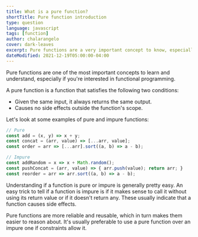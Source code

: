 ```yaml
---
title: What is a pure function?
shortTitle: Pure function introduction
type: question
language: javascript
tags: [function]
author: chalarangelo
cover: dark-leaves
excerpt: Pure functions are a very important concept to know, especially if you're interested in functional programming.
dateModified: 2021-12-19T05:00:00-04:00
---
```


Pure functions are one of the most important concepts to learn and understand, especially if you're interested in functional programming.

A pure function is a function that satisfies the following two conditions:

- Given the same input, it always returns the same output.
- Causes no side effects outside the function's scope.

Let's look at some examples of pure and impure functions:

```js
// Pure
const add = (x, y) => x + y;
const concat = (arr, value) => [...arr, value];
const order = arr => [...arr].sort((a, b) => a - b);

// Impure
const addRandom = x => x + Math.random();
const pushConcat = (arr, value) => { arr.push(value); return arr; }
const reorder = arr => arr.sort((a, b) => a - b);
```

Understanding if a function is pure or impure is generally pretty easy. An easy trick to tell if a function is impure is if it makes sense to call it without using its return value or if it doesn't return any. These usually indicate that a function causes side effects.

Pure functions are more reliable and reusable, which in turn makes them easier to reason about. It's usually preferable to use a pure function over an impure one if constraints allow it.
